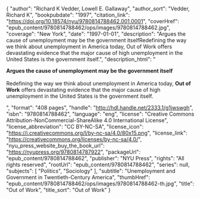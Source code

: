 {
  "author": "Richard K Vedder, Lowell E. Gallaway",
  "author_sort": "Vedder, Richard K",
  "bookpubdate": "1997",
  "citation_link": "https://doi.org/10.18574/nyu/9780814788462.001.0001",
  "coverHref": "epub_content/9780814788462/ops/images/9780814788462.jpg",
  "coverage": "New York",
  "date": "1997-01-01",
  "description": "Argues the cause of unemployment may be the government itselfRedefining the way we think about unemployment in America today, Out of Work offers devastating evidence that the major cause of high unemployment in the United States is the government itself.",
  "description_html": "<p><b>Argues the cause of unemployment may be the government itself</b><br><br>Redefining the way we think about unemployment in America today, <b>Out of Work</b> offers devastating evidence that the major cause of high unemployment in the United States is the government itself.</p>",
  "format": "408 pages",
  "handle": "http://hdl.handle.net/2333.1/g1jwswgh",
  "isbn": "9780814788462",
  "language": "eng",
  "license": "Creative Commons Attribution-NonCommercial-ShareAlike 4.0 International License",
  "license_abbreviation": "CC BY-NC-SA",
  "license_icon": "https://i.creativecommons.org/l/by-nc-sa/4.0/80x15.png",
  "license_link": "https://creativecommons.org/licenses/by-nc-sa/4.0/",
  "nyu_press_website_buy_the_book_url": "https://nyupress.org/9780814787922",
  "packageUrl": "epub_content/9780814788462",
  "publisher": "NYU Press",
  "rights": "All rights reserved",
  "rootUrl": "epub_content/9780814788462",
  "series": null,
  "subjects": [
    "Politics",
    "Sociology"
  ],
  "subtitle": "Unemployment and Government in Twentieth-Century America",
  "thumbHref": "epub_content/9780814788462/ops/images/9780814788462-th.jpg",
  "title": "Out of Work",
  "title_sort": "Out of Work"
}

